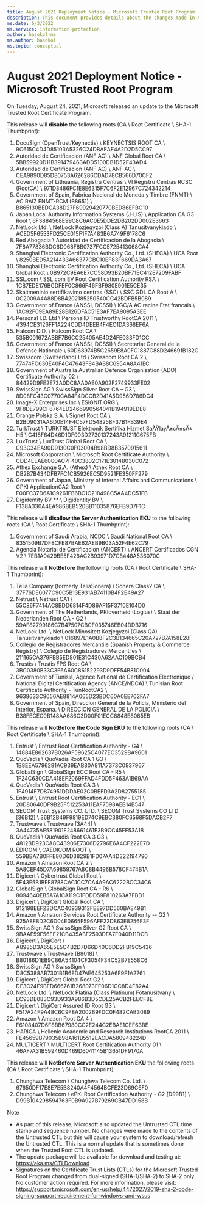 ```yaml
---
title: August 2021 Deployment Notice - Microsoft Trusted Root Program 
description: This document provides details about the changes made in August 2021 to the root store.
ms.date: 6/3/2022
ms.service: information-protection
author: hasokol-ms
ms.author: hasokol
ms.topic: conceptual
---
```


# August 2021 Deployment Notice - Microsoft Trusted Root Program 

On Tuesday, August 24, 2021, Microsoft released an update to the Microsoft Trusted Root Certificate Program.

This release will **disable** the following roots (CA \ Root Certificate \ SHA-1 Thumbprint):
1. DocuSign (OpenTrust/Keynectis)	\\ KEYNECTSIS ROOT CA	\\ 9C615C4D4D85103A5326C24DBAEAE4A2D2D5CC97
2. Autoridad de Certificacion (ANF AC)	\\ ANF Global Root CA	\\ 5BB59920D11B391479463ADD5100DB1D52F43AD4
3. Autoridad de Certificacion (ANF AC)	\\ ANF AC	\\ CEA9890D85D80753A626286CDAD78CB566D70CF2
4. Government of Lithuania, Registru Centras	\\ VI Registru Centras RCSC (RootCA)	\\ 971D3486FC1E8E6315F7C6F2E12967C724342214
5. Government of Spain, Fabrica Nacional de Moneda y Timbre (FNMT)	\\ AC RAIZ FNMT-RCM (B8651)	\\ B865130BEDCA38D27F69929420770BED86EFBC10
6. Japan Local Authority Information Systems (J-LIS)	\\ Application CA G3 Root	\\ 6F3884568E99C8C6AC0E5DDE2DB202DD002E3663
7. NetLock Ltd.	\\ NetLock Kozjegyzoi (Class A) Tanusitvanykiado	\\ ACED5F6553FD25CE015F1F7A483B6A749F6178C6
8. Red Abogacia	\\ Autoridad de Certificacion de la Abogacia	\\ 7F8A77836BDC6D068F8B0737FCC5725413068CA4
9. Shanghai Electronic Certification Authority Co., Ltd. (SHECA)	\\ UCA Root	\\ 8250BED5A214433A66377CBC10EF83F669DA3A67
10. Shanghai Electronic Certification Authority Co., Ltd. (SHECA)	\\ UCA Global Root	\\ 0B972C9EA6E7CC58D93B20BF71EC412E7209FABF
11. SSL.com	\\ SSL.com EV Root Certification Authority RSA	\\ 1CB7EDE176BCDFEF0C866F46FBF980E901E5CE35
12. Skaitmeninio sertifikavimo centras (SSC)	\\ SSC GDL CA Root A	\\ 0C2009A4A88D8B4202185250540CC42BDFB5B089
13. Government of France (ANSSI, DCSSI)	\\ IGC/A AC racine Etat francais	\\ 1AC92F09EA89E28B126DFAC51E3AF7EA9095A3EE
14. Personal I.D. Ltd	\\ PersonalID Trustworthy RootCA 2011	\\ 4394CE3126FF1A224CDD4DEEB4F4EC1DA368EF6A
15. Halcom D.D.	\\ Halcom Root CA	\\ 535B001672ABBF7B6CC25405AE4D24FE033FD1CC
16. Government of France (ANSSI, DCSSI)	\\ Secretariat General de la Defense Nationale	\\ 60D68974B5C2659E8A0FC1887C88D246691B182C
17. Swisscom (Switzerland) Ltd	\\ Swisscom Root CA 2	\\ 77474FC630E40F4C47643F84BAB8C6954A8A41EC
18. Government of Australia	Australian Defence Organisation (ADO) Certificate Authority 02	\\ 84429D9FE2E73A0DC8AA0AE0A902F2749933FE02
19. SwissSign AG	\\ SwissSign Silver Root CA – G3	\\ 8D08FC43C0770CA84F4DCCB2D41A5D956D786DC4
20. Image-X Enterprises Inc	\\ ESIGNIT.ORG	\\ 9F8DE799CF8764ED2466990564041B194919EDE8
21. Orange Polska S.A.	\\ Signet Root CA	\\ B2BD9031AA6D0E14F4C57FD548258F37B1FB39E4
22. TurkTrust	\\ TURKTRUST Elektronik Sertifika Hizmet SaÄŸlayÄ±cÄ±sÄ± H5	\\ C418F64D46D1DF003D2730137243A91211C675FB
23. LuxTrust	\\ LuxTrust Global Root CA	\\ C93C34EA90D9130C0F03004B98BD8B3570915611
24. Microsoft Corporation	\\ Microsoft Root Certificate Authority	\\ CDD4EEAE6000AC7F40C3802C171E30148030C072
25. Athex Exchange S.A. (Athex)	\\ Athex Root CA	\\ DB2B7B434DFB7FC1CB5926EC5D9521FE350FF279
26. Government of Japan, Ministry of Internal Affairs and Communications	\\ GPKI ApplicationCA2 Root	\\ F00FC37D6A1C9261FB6BC1C218498C5AA4DC51FB
27. Digidentity BV **	\\ Digidentity BV	\\ F138A330A4EA986BEB520BB11035876EFB9D7F1C


This release will **disallow the Server Authentication EKU** to the following roots (CA \ Root Certificate \ SHA-1 Thumbprint):
1. Government of Saudi Arabia, NCDC	\\ Saudi National Root CA	\\ 8351509B7DF8CFE87BAE62AEB9B03A52F4E62C79
2. Agencia Notarial de Certificacion (ANCERT)	\\ ANCERT Certificados CGN V2	\\ 7EB1A0429BE5F428AC2B93971D7C8448A536070C


This release will **NotBefore** the following roots (CA \ Root Certificate \ SHA-1 Thumbprint):
1. Telia Company (formerly TeliaSonera)	\\ Sonera Class2 CA	\\ 37F76DE6077C90C5B13E931AB74110B4F2E49A27
2. Netrust	\\ Netrust CA1	\\ 55C86F7414AC8BDD6814F4D86AF15F3710E104D0
3. Government of The Netherlands, PKIoverheid (Logius)	\\ Staat der Nederlanden Root CA - G2	\\ 59AF82799186C7B47507CBCF035746EB04DDB716
4. NetLock Ltd.	\\ NetLock Minositett Kozjegyzoi (Class QA) Tanusitvanykiado	\\ 016897E1A0B8F2C3B134665C20A727B7A158E28F
5. Collegio de Registradores Mercantile (Spanish Property & Commerce Registry)	\\ Colegio de Registradores Mercantiles	\\ 211165CA379FBB5ED801E31C430A62AAC109BCB4
6. Trustis	\\ Trustis FPS Root CA	\\ 3BC0380B33C3F6A60C86152293D9DFF54B81C004
7. Government of Tunisia, Agence National de Certification Electronique / National Digital Certification Agency (ANCE/NDCA)	\\ Tunisian Root Certificate Authority - TunRootCA2	\\ 9638633C9056AE8814A065D23BDC60A0EE702FA7
8. Government of Spain, Direccion General de la Policia, Ministerio del Interior, Espana.	\\ DIRECCION GENERAL DE LA POLICIA	\\ B38FECEC0B148AA686C3D00F01ECC8848E8085EB


This release will **NotBefore the Code Sign EKU** to the following roots (CA \ Root Certificate \ SHA-1 Thumbprint):
1. Entrust	\\ Entrust Root Certification Authority - G4	\\ 14884E862637B026AF59625C4077EC3529BA9601
2. QuoVadis	\\ QuoVadis Root CA 1 G3	\\ 1B8EEA5796291AC939EAB80A811A7373C0937967
3. GlobalSign	\\ GlobalSign ECC Root CA - R5	\\ 1F24C630CDA418EF2069FFAD4FDD5F463A1B69AA
4. QuoVadis	\\ QuoVadis Root CA 3	\\ 1F4914F7D874951DDDAE02C0BEFD3A2D82755185
5. Entrust	\\ Entrust Root Certification Authority - EC1	\\ 20D80640DF9B25F512253A11EAF7598AEB14B547
6. SECOM Trust Systems CO. LTD.	\\ SECOM Trust Systems CO LTD [36B12]	\\ 36B12B49F9819ED74C9EBC380FC6568F5DACB2F7
7. Trustwave	\\ Trustwave [3A44]	\\ 3A44735AE581901F248661461E3B9CC45FF53A1B
8. QuoVadis	\\ QuoVadis Root CA 3 G3	\\ 4812BD923CA8C43906E7306D2796E6A4CF222E7D
9. EDICOM	\\ CAEDICOM ROOT	\\ 559BBA7B0FFE80D6D3829B1FD07AA4D322194790
10. Amazon	\\ Amazon Root CA 2	\\ 5A8CEF45D7A69859767A8C8B4496B578CF474B1A
11. Digicert	\\ Cybertrust Global Root	\\ 5F43E5B1BFF8788CAC1CC7CA4A9AC6222BCC34C6
12. GlobalSign	\\ GlobalSign Root CA - R6	\\ 8094640EB5A7A1CA119C1FDDD59F810263A7FBD1
13. Digicert	\\ DigiCert Global Root CA	\\ 912198EEF23DCAC40939312FEE97DD560BAE49B1
14. Amazon	\\ Amazon Services Root Certificate Authority -- G2	\\ 925A8F8D2C6D04E0665F596AFF22D863E8256F3F
15. SwissSign AG	\\ SwissSign Silver G2 Root CA	\\ 9BAAE59F56EE21CB435ABE2593DFA7F040D11DCB
16. Digicert	\\ DigiCert	\\ A8985D3A65E5E5C4B2D7D66D40C6DD2FB19C5436
17. Trustwave	\\ Trustwave [B8018]	\\ B80186D1EB9C86A54104CF3054F34C52B7E558C6
18. SwissSign AG	\\ SwissSign	\\ D8C5388AB7301B1B6ED47AE645253A6F9F1A2761
19. Digicert	\\ DigiCert Global Root G2	\\ DF3C24F9BFD666761B268073FE06D1CC8D4F82A4
20. NetLock Ltd.	\\ NetLock Platina (Class Platinum) Fotanusitvany	\\ EC93DE083C93D933A986B3D5CDE25ACB2FEECF8E
21. Digicert	\\ DigiCert Assured ID Root G3	\\ F517A24F9A48C6C9F8A200269FDC0F482CAB3089
22. Amazon	\\ Amazon Root CA 4	\\ F6108407D6F8BB67980CC2E244C2EBAE1CEF63BE
23. HARICA	\\ Hellenic Academic and Research Institutions RootCA 2011	\\ FE45659B79035B98A161B5512EACDA580948224D
24. MULTICERT	\\ MULTICERT Root Certification Authority 01	\\ 46AF7A31B599460D469D6041145B13651DF9170A

This release will **NotBefore Server Authentication EKU** the following roots (CA \ Root Certificate \ SHA-1 Thumbprint):
1. Chunghwa Telecom	\\ Chunghwa Telecom Co. Ltd.	\\ 67650DF17E8E7E5B8240A4F4564BCFE23D69C6F0
2. Chunghwa Telecom	\\ ePKI Root Certification Authority - G2 [D99B1]	\\ D99B104298594763F0B9A927B79269CB47DD158B


>[!NOTE]
> * As part of this release, Microsoft also updated the Untrusted CTL time stamp and sequence number. No changes were made to the contents of the Untrusted CTL but this will cause your system to download/refresh the Untrusted CTL. This is a normal update that is sometimes done when the Trusted Root CTL is updated.
> * The update package will be available for download and testing at: <https://aka.ms/CTLDownload>
> * Signatures on the Certificate Trust Lists (CTLs) for the Microsoft Trusted Root Program changed from dual-signed (SHA-1/SHA-2) to SHA-2 only. No customer action required. For more information, please visit: <https://support.microsoft.com/en-us/help/4472027/2019-sha-2-code-signing-support-requirement-for-windows-and-wsus>
